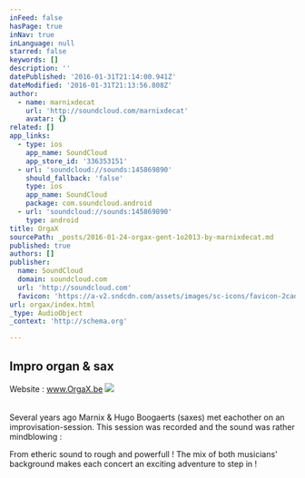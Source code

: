 ```yaml
---
inFeed: false
hasPage: true
inNav: true
inLanguage: null
starred: false
keywords: []
description: ''
datePublished: '2016-01-31T21:14:00.941Z'
dateModified: '2016-01-31T21:13:56.808Z'
author:
  - name: marnixdecat
    url: 'http://soundcloud.com/marnixdecat'
    avatar: {}
related: []
app_links:
  - type: ios
    app_name: SoundCloud
    app_store_id: '336353151'
  - url: 'soundcloud://sounds:145869890'
    should_fallback: 'false'
    type: ios
    app_name: SoundCloud
    package: com.soundcloud.android
  - url: 'soundcloud://sounds:145869890'
    type: android
title: OrgaX
sourcePath: _posts/2016-01-24-orgax-gent-1o2013-by-marnixdecat.md
published: true
authors: []
publisher:
  name: SoundCloud
  domain: soundcloud.com
  url: 'http://soundcloud.com'
  favicon: 'https://a-v2.sndcdn.com/assets/images/sc-icons/favicon-2cadd14b.ico'
url: orgax/index.html
_type: AudioObject
_context: 'http://schema.org'

---
```

## Impro organ & sax

Website : www.OrgaX.be
![](https://s3-us-west-2.amazonaws.com/the-grid-img/p/7c8a6a5a7b10fa5c2c6033d0a237fb062127d805.jpg)

###### 

Several years ago Marnix & Hugo Boogaerts (saxes) met eachother on an improvisation-session. This session was recorded and the sound was rather mindblowing :

From etheric sound to rough and powerfull ! The mix of both musicians' background makes each concert an exciting adventure to step in !